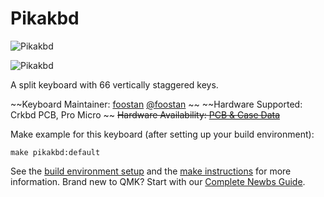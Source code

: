 Pikakbd
===

![Pikakbd](https://user-images.githubusercontent.com/736191/40575636-6fba63a4-6123-11e8-9ca0-3f990f1f9f4c.jpg)

![Pikakbd](https://user-images.githubusercontent.com/736191/40887871-0eead5dc-678a-11e8-9518-e3ad9e5d2bac.png)

A split keyboard with 66 vertically staggered keys.

~~Keyboard Maintainer: [foostan](https://github.com/foostan/) [@foostan](https://twitter.com/foostan)  ~~
~~Hardware Supported: Crkbd PCB, Pro Micro  ~~
~~Hardware Availability: [PCB & Case Data](https://github.com/foostan/crkbd)~~

Make example for this keyboard (after setting up your build environment):

    make pikakbd:default

See the [build environment setup](https://docs.qmk.fm/#/getting_started_build_tools) and the [make instructions](https://docs.qmk.fm/#/getting_started_make_guide) for more information. Brand new to QMK? Start with our [Complete Newbs Guide](https://docs.qmk.fm/#/newbs).
